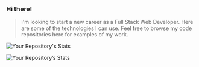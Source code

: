 ### Hi there! ###


> I'm looking to start a new career as a Full Stack Web Developer. Here are some of the technologies I can use. Feel free to browse my code repositories here for examples of my work.
> 

![Your Repository's Stats](https://github-readme-stats.vercel.app/api/top-langs/?username=fetchcat&theme=onedark&card_width=500)

![Your Repository’s Stats](https://github-readme-stats.vercel.app/api?username=fetchcat&show_icons=true&theme=onedark)
